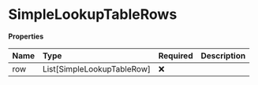 # SimpleLookupTableRows

**Properties**

| Name | Type                       | Required | Description |
| :--- | :------------------------- | :------- | :---------- |
| row  | List[SimpleLookupTableRow] | ❌       |             |


